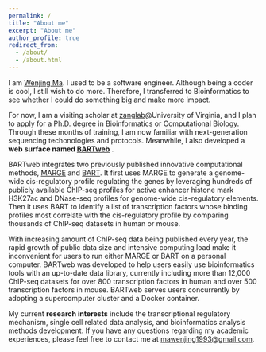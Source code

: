 ```yaml
---
permalink: /
title: "About me"
excerpt: "About me"
author_profile: true
redirect_from: 
  - /about/
  - /about.html
---
```


I am [Wenjing Ma](https://marvinquiet.github.io/cv/). I used to be a software engineer. Although being a coder is cool, I still wish to do more. Therefore, I transferred to Bioinformatics to see whether I could do something big and make more impact.

For now, I am a visiting scholar at [zanglab](http://faculty.virginia.edu/zanglab/)@University of Virginia, and I plan to apply for a Ph.D. degree in Bioinformatics or Computational Biology. Through these months of training, I am now familiar with next-generation sequencing techonologies and protocols. Meanwhile, I also developed a **web surface named [BARTweb]((http://bartweb.org/))** .

BARTweb integrates two previously published innovative computational methods, [MARGE](http://cistrome.org/MARGE/index.html) and [BART](http://faculty.virginia.edu/zanglab/bart/). It first uses MARGE to generate a genome-wide cis-regulatory profile regulating the genes by leveraging hundreds of publicly available ChIP-seq profiles for active enhancer histone mark H3K27ac and DNase-seq profiles for genome-wide cis-regulatory elements. Then it uses BART to identify a list of transcription factors whose binding profiles most correlate with the cis-regulatory profile by comparing thousands of ChIP-seq datasets in human or mouse.

With increasing amount of ChIP-seq data being published every year, the rapid growth of public data size and intensive computing load make it inconvenient for users to run either MARGE or BART on a personal computer. BARTweb was developed to help users easily use bioinformatics tools with an up-to-date data library, currently including more than 12,000 ChIP-seq datasets for over 800 transcription factors in human and over 500 transcription factors in mouse. BARTweb serves users concurrently by adopting a supercomputer cluster and a Docker container.

My current **research interests** include the transcriptional regulatory mechanism, single cell related data analysis, and bioinformatics analysis methods development. If you have any questions regarding my academic experiences, please feel free to contact me at <mawenjing1993@gmail.com>.